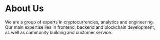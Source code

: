 # About Us

We are a group of experts in cryptocurrencies, analytics and engineering. Our main expertise lies in frontend, backend and blockchain development, as well as community building and customer service.
